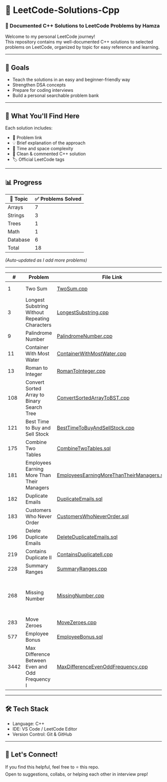 # 📘 LeetCode-Solutions-Cpp

### 🚀 Documented C++ Solutions to LeetCode Problems by **Hamza**

Welcome to my personal LeetCode journey!  
This repository contains my well-documented C++ solutions to selected problems on LeetCode, organized by topic for easy reference and learning.

---

## 🎯 Goals

- Teach the solutions in an easy and beginner-friendly way
- Strengthen DSA concepts 
- Prepare for coding interviews  
- Build a personal searchable problem bank

---

## 🧠 What You'll Find Here

Each solution includes:
- 🔗 Problem link  
- 💡 Brief explanation of the approach  
- 🧮 Time and space complexity  
- 🧾 Clean & commented C++ solution  
- 🏷️ Official LeetCode tags


---
## 📊 Progress

| 📂 Topic             | ✅ Problems Solved |
|----------------------|--------------------|
| Arrays               | 7                  |
| Strings              | 3                  |
| Trees                | 1                  |
| Math                 | 1                  |
| Database             | 6                  |
| Total                | 18                 |

_(Auto-updated as I add more problems)_  
  

---

| #    | Problem                                         | File Link                                                                                     | Difficulty | Tags                                |
|------|--------------------------------------------------|-----------------------------------------------------------------------------------------------|------------|-------------------------------------|
| 1    | Two Sum                                         | [TwoSum.cpp](Arrays/1.TwoSum.cpp)                                                             | Easy       | Array, Hash Table                   |
| 3    | Longest Substring Without Repeating Characters  | [LongestSubstring.cpp](Strings/3.LongestSubstringWithoutRepeatingCharacters.cpp)             | Medium     | Hash Table, String, Sliding Window |
| 9    | Palindrome Number                               | [PalindromeNumber.cpp](Math/9.PalindromeNumber.cpp)                                          | Easy       | Math                                |
| 11   | Container With Most Water                       | [ContainerWithMostWater.cpp](Arrays/11.ContainerWithMostWater.cpp)                           | Medium     | Arrays, Two Pointers, Greedy       |
| 13   | Roman to Integer                                | [RomanToInteger.cpp](Strings/13.RomanToInteger.cpp)                                           | Easy       | Hash Table, Math, String           |
| 108  | Convert Sorted Array to Binary Search Tree      | [ConvertSortedArrayToBST.cpp](Trees/108.ConvertSortedArrayToBST.cpp)                         | Easy       | Array, Divide and Conquer, Tree, Binary Search Tree, Binary Tree |
| 121  | Best Time to Buy and Sell Stock                 | [BestTimeToBuyAndSellStock.cpp](Arrays/121.BestTimeToBuyAndSellStock.cpp)                   | Easy       | Array, Dynamic Programming          |
| 175  | Combine Two Tables                              | [CombineTwoTables.sql](Database/175.CombineTwoTables.sql)                                    | Easy       | Database                            |
| 181  | Employees Earning More Than Their Managers      | [EmployeesEarningMoreThanTheirManagers.sql](Database/181.EmployeesEarningMoreThanTheirManagers.sql) | Easy       | Database                            |
| 182  | Duplicate Emails                                | [DuplicateEmails.sql](Database/182.DuplicateEmails.sql)                                      | Easy       | Database                            |
| 183  | Customers Who Never Order                       | [CustomersWhoNeverOrder.sql](Database/183.CustomersWhoNeverOrder.sql)                        | Easy       | Database                            |
| 196  | Delete Duplicate Emails                         | [DeleteDuplicateEmails.sql](Database/196.DeleteDuplicateEmails.sql)                          | Easy       | Database                            |
| 219  | Contains Duplicate II                           | [ContainsDuplicateII.cpp](Arrays/219.ContainsDuplicateII.cpp)                                | Easy       | Array, Hash Table                   |
| 228  | Summary Ranges                                  | [SummaryRanges.cpp](Arrays/228.SummaryRanges.cpp)                                             | Easy       | Array                               |
| 268  | Missing Number                                  | [MissingNumber.cpp](Arrays/268.MissingNumber.cpp)                                             | Easy       | Array, Hash Table, Math, Binary Search, Bit Manipulation, Sorting |
| 283  | Move Zeroes                                     | [MoveZeroes.cpp](Arrays/283.MoveZeroes.cpp)                                                  | Easy       | Array, Two Pointers                 |
| 577  | Employee Bonus                                  | [EmployeeBonus.sql](Database/577.EmployeeBonus.sql)                                          | Easy       | Database                            |
| 3442 | Max Difference Between Even and Odd Frequency I | [MaxDifferenceEvenOddFrequency.cpp](Strings/3442.MaxDifferenceEvenOddFrequency.cpp)          | Easy       | Hash Table, String, Counting        |

---

## 🛠 Tech Stack

- Language: C++  
- IDE: VS Code / LeetCode Editor  
- Version Control: Git & GitHub  

---

## 🙌 Let's Connect!

If you find this helpful, feel free to ⭐ this repo.  
Open to suggestions, collabs, or helping each other in interview prep!

